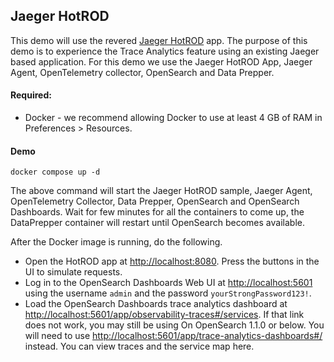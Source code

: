 ## Jaeger HotROD

This demo will use the revered [Jaeger HotROD](https://github.com/jaegertracing/jaeger/tree/main/examples/hotrod) app. The purpose of this demo is to experience the Trace Analytics feature using an existing Jaeger based application. For this demo we use the Jaeger HotROD App, Jaeger Agent, OpenTelemetry collector, OpenSearch and Data Prepper.

#### Required:
* Docker - we recommend allowing Docker to use at least 4 GB of RAM in Preferences > Resources.

#### Demo
```
docker compose up -d
``` 

The above command will start the Jaeger HotROD sample, Jaeger Agent, OpenTelemetry Collector, Data Prepper, OpenSearch and OpenSearch Dashboards. Wait for few minutes for all the containers to come up, the DataPrepper container will restart until OpenSearch becomes available.

After the Docker image is running, do the following.

* Open the HotROD app at [http://localhost:8080](http://localhost:8080). Press the buttons in the UI to simulate requests. 
* Log in to the OpenSearch Dashboards Web UI at [http://localhost:5601](http://localhost:5601) using the username `admin` and the password `yourStrongPassword123!`.
* Load the OpenSearch Dashboards trace analytics dashboard at [http://localhost:5601/app/observability-traces#/services](http://localhost:5601/app/observability-traces#/services). If that link does not work, you may still be using On OpenSearch 1.1.0 or below. You will need to use [http://localhost:5601/app/trace-analytics-dashboards#/](http://localhost:5601/app/trace-analytics-dashboards#/) instead. You can view traces and the service map here.

